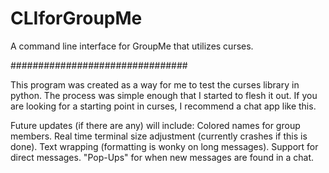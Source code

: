 # CLIforGroupMe
A command line interface for GroupMe that utilizes curses.

################################

This program was created as a way for me to test the curses library in python. The process was simple enough that I started to flesh it out. If you are looking for a starting point in curses, I recommend a chat app like this.

Future updates (if there are any) will include:
  Colored names for group members.
  Real time terminal size adjustment (currently crashes if this is done).
  Text wrapping (formatting is wonky on long messages).
  Support for direct messages.
  "Pop-Ups" for when new messages are found in a chat.
